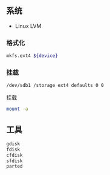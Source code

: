 ## 系统

- Linux LVM

### 格式化

```sh
mkfs.ext4 ${device}
```

### 挂载

```
/dev/sdb1 /storage ext4 defaults 0 0
```

挂载

```sh
mount -a
```

## 工具

```sh
gdisk
fdisk
cfdisk
sfdisk
parted
```
